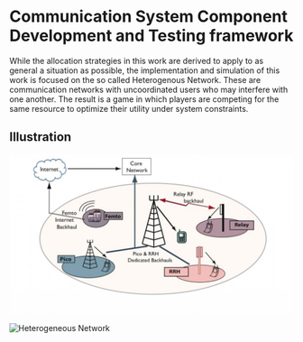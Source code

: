 # Communication System Component Development and Testing framework

While the allocation strategies in this work are derived to apply to as general a situation as possible, the implementation and simulation of this work is focused on the so called Heterogenous Network. These are communication networks with uncoordinated users who may interfere with one another. The result is a game in which players are competing for the same resource to optimize their utility under system constraints.

## Illustration
![Heterogeneous Network](figures/het_net.jpg)

![Heterogeneous Network](figures/simulation_figure.png)
